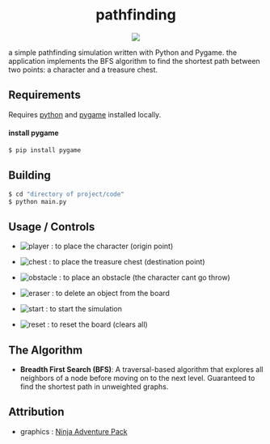 <h1 align="center">pathfinding</h1>
<p align="center"><img src="https://github.com/t5avish/pathfinding/assets/96640086/f16e2df2-3382-4e5f-95cb-e033230592de" /></p>

a simple pathfinding simulation written with Python and Pygame.
the application implements the BFS algorithm to find the shortest path between two points: a character and a treasure chest.

## Requirements
Requires [python](https://www.python.org/downloads/) and [pygame](https://www.pygame.org/) installed locally.


#### install pygame

```bash
$ pip install pygame
```

## Building

```bash
$ cd "directory of project/code"
$ python main.py
```

## Usage / Controls
* ![player](https://github.com/t5avish/pathfinding/assets/96640086/04de91da-3f1f-4eef-a855-2d4153107097) : to place the character (origin point)

* ![chest](https://github.com/t5avish/pathfinding/assets/96640086/20dcbb01-10dd-4f18-9b3c-2bd9445fedfe) : to place the treasure chest (destination point)

* ![obstacle](https://github.com/t5avish/pathfinding/assets/96640086/28017897-a1fa-48d5-b607-3f6d72c80609) : to place an obstacle (the character cant go throw)

* ![eraser](https://github.com/t5avish/pathfinding/assets/96640086/8252120f-edfd-4824-a376-c6460831c145) : to delete an object from the board

* ![start](https://github.com/t5avish/pathfinding/assets/96640086/39da304e-7b4d-46c3-8a41-7a96e8ff02c2) : to start the simulation

* ![reset](https://github.com/t5avish/pathfinding/assets/96640086/8f689c84-5546-45cc-b6a4-9b3b97c18224) : to reset the board (clears all)

## The Algorithm

* **Breadth First Search (BFS)**: A traversal-based algorithm that explores all neighbors of a node before moving on to the next level. Guaranteed to find the shortest path in unweighted graphs.

## Attribution
* graphics : [Ninja Adventure Pack](https://pixel-boy.itch.io/ninja-adventure-asset-pack)
